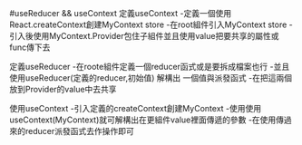 #useReducer && useContext
定義useContext
-定義一個使用React.createContext創建MyContext store
-在root組件引入MyContext store
-引入後使用MyContext.Provider包住子組件並且使用value把要共享的屬性或func傳下去

定義useReducer
-在roote組件定義一個reducer函式或是要拆成檔案也行
-並且使用useReducer(定義的reducer,初始值) 解構出 一個值與派發函式
-在把這兩個放到Provider的value中去共享

使用useContext
-引入定義的createContext創建MyContext
-使用使用useContext(MyContext)就可解構出在更組件value裡面傳遞的參數
-在使用傳過來的reducer派發函式去作操作即可